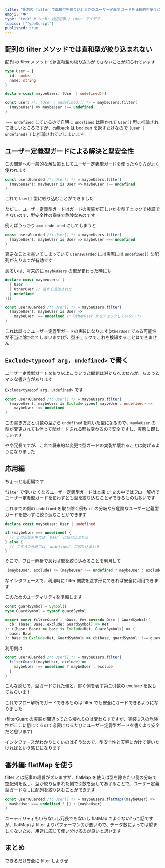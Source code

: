 ```yaml
---
title: "配列の filter で直和型を絞り込むときのユーザー定義型ガードを比較的型安全に書く"
emoji: "🐕"
type: "tech" # tech: 技術記事 / idea: アイデア
topics: ["TypeScript"]
published: true
---
```


## 配列の filter メソッドでは直和型が絞り込まれない

配列 の filter メソッドでは直和型の絞り込みができないことが知られています

```ts
type User = {
  id: number
  name: string
}

declare const maybeUsers: (User | undefined)[]

const users /*: (User | undefined)[] */ = maybeUsers.filter(
  (maybeUser) => maybeUser !== undefined
)
```

`!== undefined` しているので自明に `undefined` は除かれて `User[]` 型に推論されてほしいところですが、callback は boolean を返すだけなので `(User | undefined)[]` に推論されていしまいます

## ユーザー定義型ガードによる解決と型安全性

この問題への一般的な解決策としてユーザー定義型ガードを使ったやり方がよく使われます

```ts
const usersGuarded /*: User[] */ = maybeUsers.filter(
  (maybeUser): maybeUser is User => maybeUser !== undefined
)
```

これで `User[]` 型に絞り込むことができました

ただし、ユーザー定義型ガードはガードの実装が正しいかを型チェックで検証できないので、型安全性の意味で危険なものです

例えばうっかり `=== undefined` にしてしまうと

```ts
const usersGuarded /*: User[] */ = maybeUsers.filter(
  (maybeUser): maybeUser is User => maybeUser === undefined
)
```

真逆なことを書いてしまっていて `usersGuarded` には実際には `undefined[]` な配列が入りますが有効です

あるいは、将来的に `maybeUsers` の型が変わった時にも

```ts
declare const maybeUsers: (
  | User
  | OtherUser // 後から追加された
  | undefined
)[]

const usersGuarded /*: User[] */ = maybeUsers.filter(
  (maybeUser): maybeUser is User =>
    maybeUser !== undefined /* OtherUser かをチェックしていない */
)
```

これは誤ったユーザー定義型ガードの実装になります(`OtherUser` である可能性が不当に除かれてしまいます)が、型チェックでこれを検知することはできません

## `Exclude<typeoof arg, undefined>` で書く

ユーザー定義型ガードを使う以上こういった問題は避けられませんが、ちょっとマシな書き方があります

`Exclude<typeoof arg, undefined>` です

```ts
const usersGuarded /*: User[] */ = maybeUsers.filter(
  (maybeUser): maybeUser is Exclude<typeof maybeUser, undefined> =>
    maybeUser !== undefined
)
```

この書き方だと引数の型から `undefined` を除いた型になるので、`maybeUser` の型が変更されても伴って型ガードされる型も変わるので安全ですし、実態に即しています

やや冗長ですが、これで将来的な変更で型ガードの実装が壊れることは防げるようになりました

## 応用編

ちょっと応用編です

`filter` で使いたくなるユーザー定義型ガードは本来 `if` 文の中ではフロー解析でユーザー定義型ガードを使わずとも型を絞り込むことができるものも多いです

これまでの例の `undefined` を取り除く例も `if` の分岐なら危険なユーザー定義型ガードを使わずに絞り込むことができます

```ts
declare const maybeUser: User | undefined

if (maybeUser === undefined) {
  // この分岐の中では `User` に絞り込まれる
} else {
  // こちらの分岐では `undefined` に絞り込まれる
}
```

そこで、フロー解析であれば型を絞り込めることを利用して

```ts
;(maybeUser, exclude) => (maybeUser !== undefined ? maybeUser : exclude)
```

なインタフェースで、利用時に filter 関数を渡す形にできれば安全に利用できます

このためのユーティリティを準備します

```ts
const guardSymbol = Symbol()
type GuardSymbol = typeof guardSymbol

export const filterGuard = <Base, Ret extends Base | GuardSymbol>(
  cb: (base: Base, exclude: GuardSymbol) => Ret
): ((base: Base) => base is Exclude<Ret, GuardSymbol>) => (
  base: Base
): base is Exclude<Ret, GuardSymbol> => cb(base, guardSymbol) !== guardSymbol
```

利用側は

```ts
const usersGuarded /*: User[] */ = maybeUsers.filter(
  filterGuard((maybeUser, exclude) =>
    maybeUser !== undefined ? maybeUser : exclude
  )
)
```

こんな感じで、型ガードされた値と、除く側を表す第二引数の exclude を返してもらいます

これでフロー解析でガードできるものは filter でも安全にガードできるようになりました

(filterGuard の実装が間違ってたら壊れるのは変わらずですが、実装ミスの危険性がここに閉じてるので必要になるたびにユーザー定義型ガードを書くより安全だと思います)

インタフェースがわかりにくいのはそうなので、型安全性と天秤にかけて使いたければという感じになります

## 番外編: flatMap を使う

filter とは記事の趣旨がズレますが、flatMap を使えば型を除きたい側の分岐で空配列を返し、型が絞り込まれた側で引数を返してあげることで、ユーザー定義型ガードなしに配列を絞り込むことができます

```ts
const usersGuarded /*: User[] */ = maybeUsers.flatMap((maybeUser) =>
  maybeUser === undefined ? [] : [maybeUser]
)
```

ユーティリティもいらないし冗長でもないし flatMap でよくない?って話ですが、flatMap は filter よりパフォーマンスが悪いので、データ数によっては望ましくないため、用途に応じて使い分けるのが良いと思います

## まとめ

できるだけ安全に filter しようぜ
